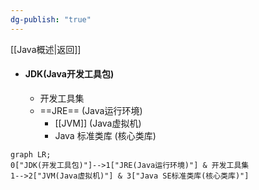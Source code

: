```yaml
---
dg-publish: "true"
---
```

[[Java概述|返回]]

- #### JDK(Java开发工具包)
	- 开发工具集
	- ==JRE== (Java运行环境)
		- [[JVM]] (Java虚拟机) 
		- Java 标准类库 (核心类库)

```mermaid
graph LR;
0["JDK(开发工具包)"]-->1["JRE(Java运行环境)"] & 开发工具集
1-->2["JVM(Java虚拟机)"] & 3["Java SE标准类库(核心类库)"]
```